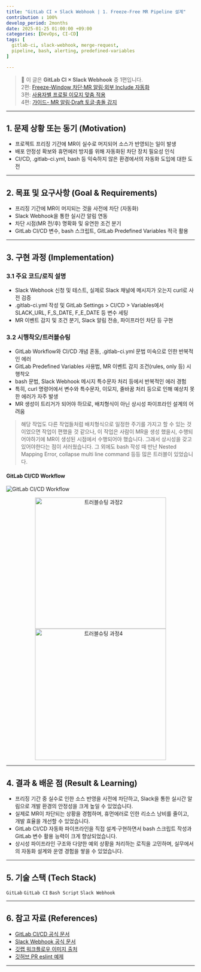 ```yaml
---
title: "GitLab CI × Slack Webhook | 1. Freeze-Free MR Pipeline 설계"
contribution : 100%
develop_period: 2months
date: 2025-01-25 01:00:00 +09:00
categories: [DevOps, CI-CD]
tags: [
  gitlab-ci, slack-webhook, merge-request,
  pipeline, bash, alerting, predefined-variables
]

---
```


> 📌 이 글은 **GitLab CI × Slack Webhook** 중 1편입니다.  
> 2편: [Freeze-Window 차단·MR 알림·외부 Include 자동화](/posts/gitlab_ci_1)  
> 3편: [사용자별 프로필 이모지 맞춤 적용](/posts/gitlab_ci_2)  
> 4편: [가이드- MR 알림·Draft 토글·충돌 감지](/posts/gitlab_ci_2024)

---


## 1. 문제 상황 또는 동기 (Motivation)
- 프로젝트 프리징 기간에 MR이 실수로 머지되어 소스가 반영되는 일이 발생
- 배포 안정성 확보와 휴먼에러 방지를 위해 자동화된 차단 장치 필요성 인식
- CI/CD, .gitlab-ci.yml, bash 등 익숙하지 않은 환경에서의 자동화 도입에 대한 도전

---

## 2. 목표 및 요구사항 (Goal & Requirements)
- 프리징 기간에 MR이 머지되는 것을 사전에 차단 (자동화)
- Slack Webhook을 통한 실시간 알림 연동
- 차단 시점(MR 전/후) 명확화 및 유연한 조건 분기
- GitLab CI/CD 변수, bash 스크립트, GitLab Predefined Variables 적극 활용

---

## 3. 구현 과정 (Implementation)
### 3.1 주요 코드/로직 설명
- Slack Webhook 신청 및 테스트, 실제로 Slack 채널에 메시지가 오는지 curl로 사전 검증
- .gitlab-ci.yml 작성 및 GitLab Settings > CI/CD > Variables에서 SLACK_URL, F_S_DATE, F_E_DATE 등 변수 세팅
- MR 이벤트 감지 및 조건 분기, Slack 알림 전송, 파이프라인 차단 등 구현


### 3.2 시행착오/트러블슈팅
- GitLab Workflow와 CI/CD 개념 혼동, .gitlab-ci.yml 문법 미숙으로 인한 반복적인 에러
- GitLab Predefined Variables 사용법, MR 이벤트 감지 조건(rules, only 등) 시행착오
- bash 문법, Slack Webhook 메시지 특수문자 처리 등에서 반복적인 에러 경험
- 특히, curl 명령어에서 변수와 특수문자, 이모지, 줄바꿈 처리 등으로 인해 예상치 못한 에러가 자주 발생
- MR 생성이 트리거가 되어야 하므로, 배치형식이 아닌 상시성 파이프라인 설계의 어려움

> 해당 작업도 다른 작업들처럼 배치형식으로 일정한 주기를 가지고 할 수 있는 것이었으면 작업이 편했을 것 같으나, 이 작업은 사람이 MR을 생성 했을시, 수행되어야하기에 MR이 생성된 시점에서 수행되어야 했습니다. 그래서 상시성을 갖고 있어야한다는 점이 서러웠습니다. 그 외에도 bash 작성 때 만난 Nested Mapping Error, collapse multi line command 등등 많은 트러블이 있었습니다.

#### GitLab CI/CD Workflow
![GitLab CI/CD Workflow](https://workshop.infograb.io/gitlab-ci/images/1/gitlab_ci_cd_workflow.png)


<div style="text-align:center">
  <img src="/assets/img/2025-01-25/2025-01-25-gitlab_ci_0_1.png" alt="트러블슈팅 과정2" style="width: 350px; max-width: 100%; display:inline-block; margin:0 8px;" />
  <img src="/assets/img/2025-01-25/2025-01-25-gitlab_ci_0_2.png" alt="트러블슈팅 과정4" style="width: 350px; max-width: 100%; display:inline-block; margin:0 8px;" />
</div>

---


## 4. 결과 & 배운 점 (Result & Learning)


- 프리징 기간 중 실수로 인한 소스 반영을 사전에 차단하고, Slack을 통한 실시간 알림으로 개발 환경의 안정성을 크게 높일 수 있었습니다.
- 실제로 MR이 차단되는 상황을 경험하며, 휴먼에러로 인한 리소스 낭비를 줄이고, 개발 효율을 개선할 수 있었습니다.
- GitLab CI/CD 자동화 파이프라인을 직접 설계·구현하면서 bash 스크립트 작성과 GitLab 변수 활용 능력이 크게 향상되었습니다.
- 상시성 파이프라인 구조와 다양한 예외 상황을 처리하는 로직을 고민하며, 실무에서의 자동화 설계와 운영 경험을 쌓을 수 있었습니다.

---

## 5. 기술 스택 (Tech Stack)
`GitLab` `GitLab CI` `Bash Script` `Slack Webhook` 

---

## 6. 참고 자료 (References)
- [GitLab CI/CD 공식 문서](https://docs.gitlab.com/ee/ci/)
- [Slack Webhook 공식 문서](https://api.slack.com/messaging/webhooks)
- [깃랩 워크플로우 이미지 출처](https://workshop.infograb.io/gitlab-ci/11_introduction-to-gitlab-cicd/2_gitlab_ci_cd_workflow/)
- [깃허브 PR eslint 예제](https://marshallku.com/web/tips/pull-request%EB%A5%BC-%EB%B3%91%ED%95%A9%ED%95%98%EA%B8%B0-%EC%A0%84%EC%97%90-%EC%BD%94%EB%93%9C-%EA%B2%80%EC%82%AC%ED%95%98%EA%B8%B0)

---
